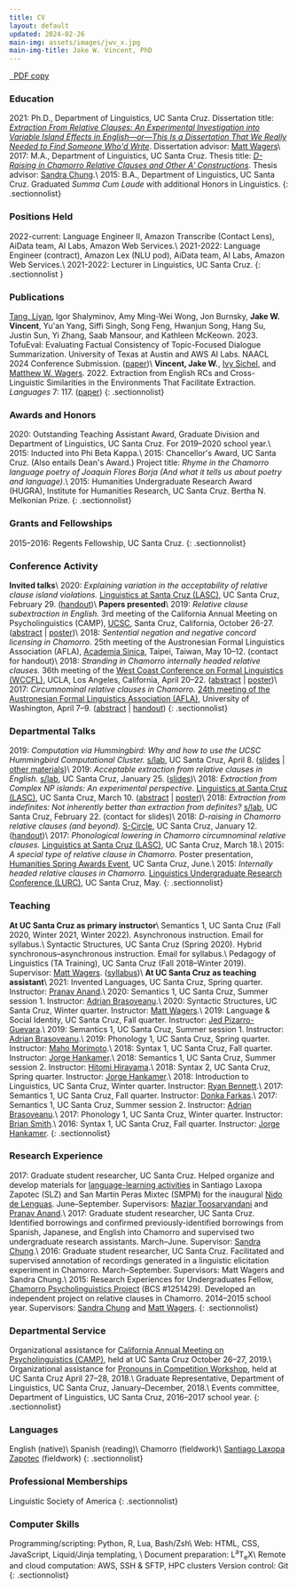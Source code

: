 ```yaml
---
title: CV
layout: default
updated: 2024-02-26
main-img: assets/images/jwv_x.jpg
main-img-title: Jake W. Vincent, PhD
---
```


<div class="buttonspace">
	<a href="assets/documents/jake_vincent_cv.pdf" class="download-pdf a-button"><i class="fa-solid fa-file"></i>&nbsp;&nbsp;PDF copy</a>
</div>

### Education
2021: Ph.D., Department of Linguistics, UC Santa Cruz. Dissertation title: [*Extraction From Relative Clauses: An Experimental Investigation into Variable Island Effects in English—or—This Is a Dissertation That We Really Needed to Find Someone Who'd Write*](https://www.proquest.com/openview/760063f3ff8277bc8b1a19ca3f701e6e/). Dissertation advisor: [Matt Wagers](https://people.ucsc.edu/~mwagers)\\
2017: M.A., Department of Linguistics, UC Santa Cruz. Thesis title: [*D-Raising in Chamorro Relative Clauses and Other A&prime; Constructions*](https://escholarship.org/uc/item/0jq7096r). Thesis advisor: [Sandra Chung](http://people.ucsc.edu/~schung).\\
2015:  B.A., Department of Linguistics, UC Santa Cruz. Graduated *Summa Cum Laude* with additional Honors in Linguistics.
{: .sectionnolist}

### Positions Held
2022-current: Language Engineer II, Amazon Transcribe (Contact Lens), AiData team, AI Labs, Amazon Web Services.\\
2021-2022: Language Engineer (contract), Amazon Lex (NLU pod), AiData team, AI Labs, Amazon Web Services.\\
2021-2022: Lecturer in Linguistics, UC Santa Cruz.
{: .sectionnolist }

### Publications
[Tang, Liyan](https://www.tangliyan.com/), Igor Shalyminov, Amy Ming-Wei Wong, Jon Burnsky, **Jake W. Vincent**, Yu'an Yang, Siffi Singh, Song Feng, Hwanjun Song, Hang Su, Justin Sun, Yi Zhang, Saab Mansour, and Kathleen McKeown. 2023. TofuEval: Evaluating Factual Consistency of Topic-Focused Dialogue Summarization. University of Texas at Austin and AWS AI Labs. NAACL 2024 Conference Submission. ([paper](https://arxiv.org/abs/2402.13249))\\
**Vincent, Jake W.**, [Ivy Sichel](https://ivysichel.sites.ucsc.edu), and [Matthew W. Wagers](https://people.ucsc.edu/~mwagers). 2022. Extraction from English RCs and Cross-Linguistic Similarities in the Environments That Facilitate Extraction. _Languages_ 7: 117. ([paper](https://doi.org/10.3390/languages7020117))
{: .sectionnolist}

### Awards and Honors
2020: Outstanding Teaching Assistant Award, Graduate Division and Department of Linguistics, UC Santa Cruz. For 2019–2020 school year.\\
2015: Inducted into Phi Beta Kappa.\\
2015: Chancellor's Award, UC Santa Cruz. (Also entails Dean's Award.) Project title: *Rhyme in the Chamorro language poetry of Joaquin Flores Borja (And what it tells us about poetry and language)*.\\
2015: Humanities Undergraduate Research Award (HUGRA), Institute for Humanities Research, UC Santa Cruz. Bertha N. Melkonian Prize.
{: .sectionnolist}

### Grants and Fellowships
2015–2016: Regents Fellowship, UC Santa Cruz.
{: .sectionnolist}

### Conference Activity
**Invited talks**\\
2020: *Explaining variation in the acceptability of relative clause island violations.* [Linguistics at Santa Cruz (LASC)](https://linguistics.ucsc.edu/news-events/conferences/lasc.html), UC Santa Cruz, February 29. ([handout](assets/documents/jwv_lasc2020.pdf))\\
**Papers presented**\\
2019: *Relative clause subextraction in English.* 3rd meeting of the California Annual Meeting on Psycholinguistics (CAMP), [UCSC](https://sites.google.com/view/camp-ucsc/home?authuser=0), Santa Cruz, California, October 26-27. ([abstract](assets/documents/jwv_camp3_abstract.pdf) \| [poster](assets/documents/jwv_camp3_poster.pdf))\\
2018: *Sentential negation and negative concord licensing in Chamorro.* 25th meeting of the Austronesian Formal Linguistics Association (AFLA), [Academia Sinica](https://www.sinica.edu.tw/en), Taipei, Taiwan, May 10–12. (contact for handout)\\
2018: *Stranding in Chamorro internally headed relative clauses.* 36th meeting of the [West Coast Conference on Formal Linguistics (WCCFL)](https://linguistics.ucla.edu/conference/wccfl36/), UCLA, Los Angeles, California, April 20–22. ([abstract](assets/documents/jwv_wccfl36_abstract.pdf) \| [poster](assets/documents/jwv_wccfl36_poster.pdf))\\
2017: *Circumnominal relative clauses in Chamorro.* [24th meeting of the Austronesian Formal Linguistics Association (AFLA)](https://lingconf.com/afla24/), University of Washington, April 7–9. ([abstract](assets/documents/jwv_afla24_abstract.pdf) \| [handout](assets/documents/jwv_afla24_handout.pdf))
{: .sectionnolist}

### Departmental Talks
2019: *Computation via Hummingbird: Why and how to use the UCSC Hummingbird Computational Cluster.* [s/lab](https://sites.google.com/a/ucsc.edu/s-lab/), UC Santa Cruz, April 8. ([slides](assets/documents/jwv_slab_hb.pdf) \| [other materials](hb.html))\\
2019: *Acceptable extraction from relative clauses in English.* [s/lab](https://sites.google.com/a/ucsc.edu/s-lab/), UC Santa Cruz, January 25. ([slides](assets/documents/jwv_rc_subext_slab.pdf))\\
2018: *Extraction from Complex NP islands: An experimental perspective*. [Linguistics at Santa Cruz (LASC)](https://linguistics.ucsc.edu/news-events/conferences/pdfs/LASC%20Programs/lasc-2018.pdf), UC Santa Cruz, March 10. ([abstract](assets/documents/jwv_lasc2018_abstract.pdf) \| [poster](assets/documents/jwv_lasc2018_poster.pdf))\\
2018: *Extraction from indefinites: Not inherently better than extraction from definites?* [s/lab](https://sites.google.com/a/ucsc.edu/s-lab/), UC Santa Cruz, February 22. (contact for slides)\\
2018: *D-raising in Chamorro relative clauses (and beyond).* [S-Circle](https://sites.google.com/view/ucsc-scircle/home), UC Santa Cruz, January 12. ([handout](assets/documents/jwv_s-circle.pdf))\\
2017: *Phonological lowering in Chamorro circumnominal relative clauses.* [Linguistics at Santa Cruz (LASC)](https://linguistics.ucsc.edu/news-events/conferences/pdfs/LASC%20Programs/LASC-2017.pdf), UC Santa Cruz, March 18.\\
2015: *A special type of relative clause in Chamorro.* Poster presentation, [Humanities Spring Awards Event](https://thi.ucsc.edu/past-fellows/hugra-recipients/#h1415), UC Santa Cruz, June.\\
2015: *Internally headed relative clauses in Chamorro.* [Linguistics Undergraduate Research Conference (LURC)](https://linguistics.ucsc.edu/news-events/conferences/pdfs/LURC%20Programs/LURC-2015.pdf), UC Santa Cruz, May.
{: .sectionnolist}

### Teaching
**At UC Santa Cruz as primary instructor**\\
Semantics 1, UC Santa Cruz (Fall 2020, Winter 2021, Winter 2022). Asynchronous instruction. Email for syllabus.\\
Syntactic Structures, UC Santa Cruz (Spring 2020). Hybrid synchronous–asynchronous instruction. Email for syllabus.\\
Pedagogy of Linguistics (TA Training), UC Santa Cruz (Fall 2018–Winter 2019). Supervisor: [Matt Wagers](https://people.ucsc.edu/~mwagers). ([syllabus](assets/documents/ling240_syllabus.pdf))\\
**At UC Santa Cruz as teaching assistant**\\
2021: Invented Languages, UC Santa Cruz, Spring quarter. Instructor: [Pranav Anand](https://people.ucsc.edu/~panand).\\
2020: Semantics 1, UC Santa Cruz, Summer session 1. Instructor: [Adrian Brasoveanu](https://people.ucsc.edu/~abrsvn).\\
2020: Syntactic Structures, UC Santa Cruz, Winter quarter. Instructor: [Matt Wagers](https://people.ucsc.edu/~mwagers).\\
2019: Language & Social Identity, UC Santa Cruz, Fall quarter. Instructor: [Jed Pizarro-Guevara](https://people.ucsc.edu/~jpguevar).\\
2019: Semantics 1, UC Santa Cruz, Summer session 1. Instructor: [Adrian Brasoveanu](https://people.ucsc.edu/~abrsvn).\\
2019: Phonology 1, UC Santa Cruz, Spring quarter. Instructor: [Maho Morimoto](https://people.ucsc.edu/~mamorimo).\\
2018: Syntax 1, UC Santa Cruz, Fall quarter. Instructor: [Jorge Hankamer](http://babel.ucsc.edu/~hank).\\
2018: Semantics 1, UC Santa Cruz, Summer session 2. Instructor: [Hitomi Hirayama](https://hhirayam.wordpress.com).\\
2018: Syntax 2, UC Santa Cruz, Spring quarter. Instructor: [Jorge Hankamer](http://babel.ucsc.edu/~hank).\\
2018: Introduction to Linguistics, UC Santa Cruz, Winter quarter. Instructor: [Ryan Bennett](https://people.ucsc.edu/~rbennett).\\
2017: Semantics 1, UC Santa Cruz, Fall quarter. Instructor: [Donka Farkas](https://people.ucsc.edu/~farkas).\\
2017: Semantics 1, UC Santa Cruz, Summer session 2. Instructor: [Adrian Brasoveanu](https://people.ucsc.edu/~abrsvn/).\\
2017: Phonology 1, UC Santa Cruz, Winter quarter. Instructor: [Brian Smith](https://brianwilliamsmith.github.io).\\
2016: Syntax 1, UC Santa Cruz, Fall quarter. Instructor: [Jorge Hankamer](http://babel.ucsc.edu/~hank).
{: .sectionnolist}

### Research Experience
2017: Graduate student researcher, UC Santa Cruz. Helped organize and develop materials for [language-learning activities](images/loteria_boards.jpg) in Santiago Laxopa Zapotec (SLZ) and San Mart&iacute;n Peras Mixtec (SMPM) for the inaugural [Nido de Lenguas](http://wlma.ucsc.edu/nido-de-lenguas.html). June–September. Supervisors: [Maziar Toosarvandani](https://people.ucsc.edu/~mtoosarv) and [Pranav Anand](https://people.ucsc.edu/~panand).\\
2017: Graduate student researcher, UC Santa Cruz. Identified borrowings and confirmed previously-identified borrowings from Spanish, Japanese, and English into Chamorro and supervised two undergraduate research assistants. March–June. Supervisor: [Sandra Chung](https://people.ucsc.edu/~schung).\\
2016: Graduate student researcher, UC Santa Cruz. Facilitated and supervised annotation of recordings generated in a linguistic elicitation experiment in Chamorro. March–September. Supervisors: Matt Wagers and Sandra Chung.\\
2015: Research Experiences for Undergraduates Fellow, [Chamorro Psycholinguistics Project](http://chamorro.sites.ucsc.edu) (BCS #1251429). Developed an independent project on relative clauses in Chamorro. 2014–2015 school year. Supervisors: [Sandra Chung](http://people.ucsc.edu/~schung) and [Matt Wagers](http://people.ucsc.edu/~mwagers).
{: .sectionnolist}

### Departmental Service
Organizational assistance for [California Annual Meeting on Psycholinguistics (CAMP)](https://sites.google.com/view/camp-ucsc), held at UC Santa Cruz October 26–27, 2019.\\
Organizational assistance for [Pronouns in Competition Workshop](https://sites.google.com/ucsc.edu/pronounsincompetition/home?authuser=0), held at UC Santa Cruz April 27–28, 2018.\\
Graduate Representative, Department of Linguistics, UC Santa Cruz, January–December, 2018.\\
Events committee, Department of Linguistics, UC Santa Cruz, 2016–2017 school year.
{: .sectionnolist}

### Languages
English (native)\\
Spanish (reading)\\
Chamorro (fieldwork)\\
[Santiago Laxopa Zapotec](http://zapotec.ucsc.edu/slz/) (fieldwork)
{: .sectionnolist}

### Professional Memberships
Linguistic Society of America
{: .sectionnolist}

### Computer Skills
Programming/scripting: Python, R, Lua, Bash/Zsh\\
Web: HTML, CSS, JavaScript, Liquid/Jinja templating, \\
Document preparation: <span class="latex">L<sup>a</sup>T<sub>e</sub>X</span>\\
Remote and cloud computation: AWS, SSH & SFTP, HPC clusters
Version control: Git
{: .sectionnolist}
